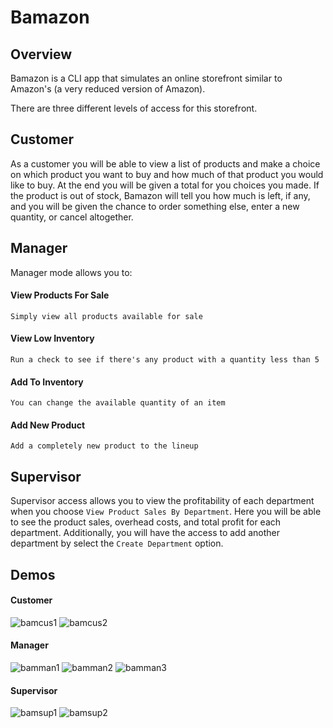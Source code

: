 # Bamazon

## Overview

Bamazon is a CLI app that simulates an online storefront similar to Amazon's (a very reduced version of Amazon). 

There are three different levels of access for this storefront.

## Customer

As a customer you will be able to view a list of products and make a choice on which product you want to buy and how much of that	product you would like to buy. At the end you will be given a total for you choices you made. If the product is out of stock, Bamazon will tell you how much is left, if any, and you will be given the chance to order something else, enter a new quantity, or cancel altogether.

## Manager

Manager mode allows you to:
#### View Products For Sale
	Simply view all products available for sale
#### View Low Inventory
	Run a check to see if there's any product with a quantity less than 5
#### Add To Inventory
	You can change the available quantity of an item
#### Add New Product
	Add a completely new product to the lineup

## Supervisor
Supervisor access allows you to view the profitability of each department when you choose `View Product Sales By Department`. Here you will be able to see the product sales, overhead costs, and total profit for each department. Additionally, you will have the access to add another department by select the `Create Department` option.

## Demos

#### Customer
![bamcus1](https://user-images.githubusercontent.com/33161495/34858916-1c14017c-f721-11e7-8bb6-eb57640f320e.gif)
![bamcus2](https://user-images.githubusercontent.com/33161495/34858915-1c090844-f721-11e7-9e0e-04a9cf64d030.gif)

#### Manager

![bamman1](https://user-images.githubusercontent.com/33161495/34858929-32bfa76e-f721-11e7-9866-5600b94eafde.gif)
![bamman2](https://user-images.githubusercontent.com/33161495/34858928-32b0ec56-f721-11e7-87d8-af3db82223ed.gif)
![bamman3](https://user-images.githubusercontent.com/33161495/34858927-32a6c6a4-f721-11e7-8259-93c05709d938.gif)

#### Supervisor

![bamsup1](https://user-images.githubusercontent.com/33161495/34858934-39affa4c-f721-11e7-98f0-26f59e4ab5e8.gif)
![bamsup2](https://user-images.githubusercontent.com/33161495/34858933-39a45b38-f721-11e7-9554-1109ffa2c61b.gif)
